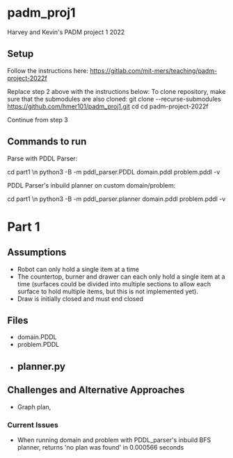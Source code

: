 # padm_proj1
Harvey and Kevin's PADM project 1 2022

## Setup
Follow the instructions here: https://gitlab.com/mit-mers/teaching/padm-project-2022f

Replace step 2 above with the instructions below:
To clone repository, make sure that the submodules are also cloned:
git clone --recurse-submodules https://github.com/hmer101/padm_proj1.git
cd cd padm-project-2022f

Continue from step 3


## Commands to run


Parse with PDDL Parser:

cd part1 \n
python3 -B -m pddl_parser.PDDL domain.pddl problem.pddl -v


PDDL Parser's inbuild planner on custom domain/problem:

cd part1 \n
python3 -B -m pddl_parser.planner domain.pddl problem.pddl -v


# Part 1
## Assumptions
- Robot can only hold a single item at a time
- The countertop, burner and drawer can each only hold a single item at a time (surfaces could be divided into multiple sections to allow each surface to hold multiple items, but this is not implemented yet).
- Draw is initially closed and must end closed


## Files
- domain.PDDL
- problem.PDDL
- planner.py
    - 

## Challenges and Alternative Approaches
- Graph plan, 

### Current Issues
- When running domain and problem with PDDL_parser's inbuild BFS planner, returns 'no plan was found' in 0.000566 seconds



